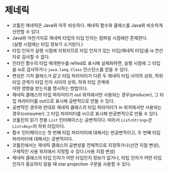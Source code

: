 # 제네릭

- 코틀린 제네릭은 Java와 아주 비슷하다. 제네릭 함수와 클래스를 Java와 비슷하게 선언할 수 있다.
- Java와 마찬가지로 제네릭 타입의 타입 인자는 컴파일 시점에만 존재한다.  
  (실행 시점에는 타입 정보가 소거된다.)
- 타입 인자가 실행 시점에 지워지므로 타입 인자가 있는 타입(제네릭 타입)을 is 연산자로 검사할 수 없다.
- 인라인 함수의 타입 매개변수를 refied로 표시해 실체화하면, 실행 시점에 그 타입을 is로 검사하거나 `java.lang.Class` 인스턴스를 얻을 수 있다.
- 변성은 기저 클래스가 같고 타입 파라미터가 다른 두 제네릭 타입 사이의 상위, 하위 타입 관계가 타입 인자 사이의 상위, 하위 타입 관계에  
  어떤 영향을 받는지를 명시하는 방법이다.
- 제네릭 클래스의 타입 파라미터가 out 위치에서만 사용되는 경우(producer), 그 타입 파라미터를 out으로 표시해 공변적으로 만들 수 있다.
- 공변적인 경우와 반대로 제네릭 클래스의 타입 파라미터가 in 위치에서만 사용되는 경우(consumer) 그 타입 파라미터를 in으로 표시해 반공변적으로 만들 수 있다.
- 코틀린의 읽기 전용 `List` 인터페이스는 공변적이다. 따라서 `List<String>`은 `List<Any>`의 하위 타입이다.
- 함수 인터페이스는 첫 번째 타입 파라미터에 대해서는 반공변적이고, 두 번째 타입 파라미터에 대해서는 공변적이다.
- 코틀린에서는 제네릭 클래스의 공변성을 전체적으로 지정하거나(선언 지점 변성), 구체적인 사용 위치에서 지정할 수 있다.(사용 지점 변성)
- 제네릭 클래스의 타입 인자가 어떤 타입인지 정보가 없거나, 타입 인자가 어떤 타입인지가 중요하지 않을 때 star projection 구문을 사용할 수 있다.
